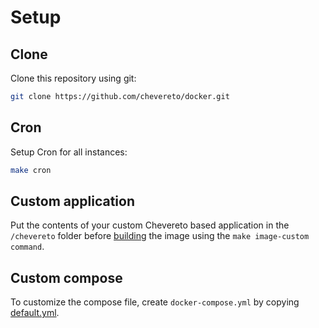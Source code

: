 # Setup

## Clone

Clone this repository using git:

```sh
git clone https://github.com/chevereto/docker.git
```

## Cron

Setup Cron for all instances:

```sh
make cron
```

## Custom application

Put the contents of your custom Chevereto based application in the `/chevereto` folder before [building](BUILDING.md#make-custom-images) the image using the `make image-custom command`.

## Custom compose

To customize the compose file, create `docker-compose.yml` by copying [default.yml](../default.yml).
